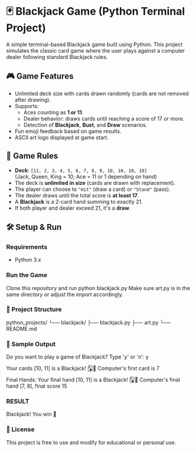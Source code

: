 # 🃏 Blackjack Game (Python Terminal Project)

A simple terminal-based Blackjack game built using Python. This project simulates the classic card game where the user plays against a computer dealer following standard Blackjack rules.

## 🎮 Game Features

- Unlimited deck size with cards drawn randomly (cards are not removed after drawing).
- Supports:
  - Aces counting as **1 or 11**.
  - Dealer behavior: draws cards until reaching a score of 17 or more.
  - Detection of **Blackjack**, **Bust**, and **Draw** scenarios.
- Fun emoji feedback based on game results.
- ASCII art logo displayed at game start.

## 🧠 Game Rules

- **Deck**: `[11, 2, 3, 4, 5, 6, 7, 8, 9, 10, 10, 10, 10]`  
  (Jack, Queen, King = 10; Ace = 11 or 1 depending on hand)
- The deck is **unlimited in size** (cards are drawn with replacement).
- The player can choose to `"Hit"` (draw a card) or `"Stand"` (pass).
- The dealer draws until the total score is **at least 17**.
- A **Blackjack** is a 2-card hand summing to exactly 21.
- If both player and dealer exceed 21, it's a **draw**.

## 🛠️ Setup & Run

### Requirements

- Python 3.x

### Run the Game

Clone this repository and run
python blackjack.py
Make sure art.py is in the same directory or adjust the import accordingly.

### 📁 Project Structure
python_projects/
└── blackjack/
    ├── blackjack.py
    ├── art.py
    └── README.md
### 📸 Sample Output

Do you want to play a game of Blackjack? Type 'y' or 'n': y



Your cards [10, 11] is a Blackjack! 🂡🎉
Computer's first card is 7

Final Hands:
Your final hand [10, 11] is a Blackjack! 🂡🎉
Computer's final hand [7, 8], final score 15

### RESULT
Blackjack! You win 🥳

### 📄 License
This project is free to use and modify for educational or personal use.

